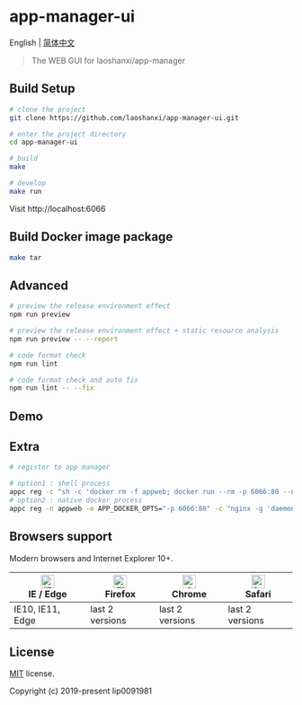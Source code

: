 # app-manager-ui

English | [简体中文](./README-zh.md)

> The WEB GUI for laoshanxi/app-manager


## Build Setup


```bash
# clone the project
git clone https://github.com/laoshanxi/app-manager-ui.git

# enter the project directory
cd app-manager-ui

# build
make

# develop
make run
```

Visit http://localhost:6066

## Build Docker image package
```bash
make tar
```

## Advanced

```bash
# preview the release environment effect
npm run preview

# preview the release environment effect + static resource analysis
npm run preview -- --report

# code format check
npm run lint

# code format check and auto fix
npm run lint -- --fix
```

## Demo

## Extra
```bash
# register to app manager

# option1 : shell process
appc reg -c "sh -c 'docker rm -f appweb; docker run --rm -p 6066:80 --name appweb appmanager-ui:1.0'" -n appweb -f
# option2 : native docker process
appc reg -n appweb -e APP_DOCKER_OPTS="-p 6066:80" -c "nginx -g 'daemon off;'" -d appmanager-ui:1.0 -f
```

## Browsers support

Modern browsers and Internet Explorer 10+.

| [<img src="https://raw.githubusercontent.com/alrra/browser-logos/master/src/edge/edge_48x48.png" alt="IE / Edge" width="24px" height="24px" />](http://godban.github.io/browsers-support-badges/)</br>IE / Edge | [<img src="https://raw.githubusercontent.com/alrra/browser-logos/master/src/firefox/firefox_48x48.png" alt="Firefox" width="24px" height="24px" />](http://godban.github.io/browsers-support-badges/)</br>Firefox | [<img src="https://raw.githubusercontent.com/alrra/browser-logos/master/src/chrome/chrome_48x48.png" alt="Chrome" width="24px" height="24px" />](http://godban.github.io/browsers-support-badges/)</br>Chrome | [<img src="https://raw.githubusercontent.com/alrra/browser-logos/master/src/safari/safari_48x48.png" alt="Safari" width="24px" height="24px" />](http://godban.github.io/browsers-support-badges/)</br>Safari |
| --------- | --------- | --------- | --------- |
| IE10, IE11, Edge| last 2 versions| last 2 versions| last 2 versions

## License

[MIT](https://github.com/laoshanxi/app-manager-ui/LICENSE) license.

Copyright (c) 2019-present lip0091981
